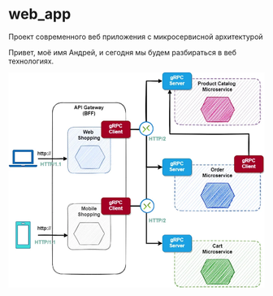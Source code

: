 # web_app
Проект современного веб приложения с микросервисной архитектурой

Привет, моё имя Андрей, и сегодня мы будем разбираться в веб технологиях.



![img.png](img.png)